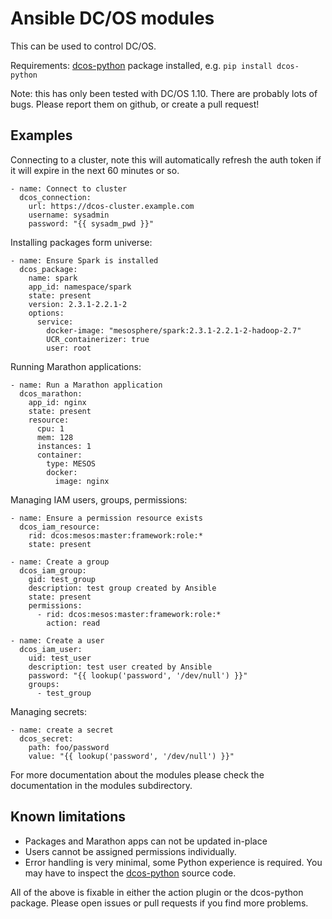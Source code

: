 # Ansible DC/OS modules

This can be used to control DC/OS.

Requirements: [dcos-python](https://github.com/dirkjonker/dcos-python) package installed, e.g. `pip install dcos-python`

Note: this has only been tested with DC/OS 1.10. There are probably lots of bugs. Please report them on github, or create a pull request!

## Examples

Connecting to a cluster, note this will automatically refresh the auth token if it will expire in the next 60 minutes or so.

    - name: Connect to cluster
      dcos_connection:
        url: https://dcos-cluster.example.com
        username: sysadmin
        password: "{{ sysadm_pwd }}"

Installing packages form universe:

    - name: Ensure Spark is installed
      dcos_package:
        name: spark
        app_id: namespace/spark
        state: present
        version: 2.3.1-2.2.1-2
        options:
          service:
            docker-image: "mesosphere/spark:2.3.1-2.2.1-2-hadoop-2.7"
            UCR_containerizer: true
            user: root

Running Marathon applications:

    - name: Run a Marathon application
      dcos_marathon:
        app_id: nginx
        state: present
        resource:
          cpu: 1
          mem: 128
          instances: 1
          container:
            type: MESOS
            docker:
              image: nginx

Managing IAM users, groups, permissions:

    - name: Ensure a permission resource exists
      dcos_iam_resource:
        rid: dcos:mesos:master:framework:role:*
        state: present

    - name: Create a group
      dcos_iam_group:
        gid: test_group
        description: test group created by Ansible
        state: present
        permissions:
          - rid: dcos:mesos:master:framework:role:*
            action: read

    - name: Create a user
      dcos_iam_user:
        uid: test_user
        description: test user created by Ansible
        password: "{{ lookup('password', '/dev/null') }}"
        groups:
          - test_group

Managing secrets:

    - name: create a secret
      dcos_secret:
        path: foo/password
        value: "{{ lookup('password', '/dev/null') }}"

For more documentation about the modules please check the documentation in the modules
subdirectory.

## Known limitations

- Packages and Marathon apps can not be updated in-place
- Users cannot be assigned permissions individually.
- Error handling is very minimal, some Python experience is required. You may have to inspect the [dcos-python](https://github.com/dirkjonker/dcos-python) source code.

All of the above is fixable in either the action plugin or the dcos-python package. Please open issues or pull requests if you find more problems.
